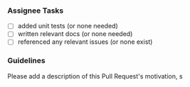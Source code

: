 ### Assignee Tasks

* [ ] added unit tests (or none needed)
* [ ] written relevant docs (or none needed)
* [ ] referenced any relevant issues (or none exist)

### Guidelines

Please add a description of this Pull Request's motivation, s